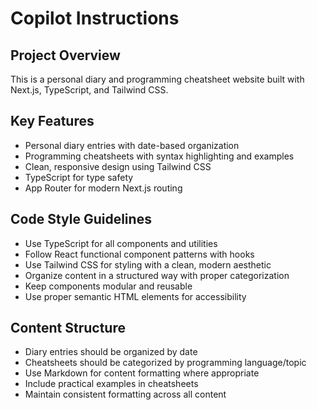 # Copilot Instructions

<!-- Use this file to provide workspace-specific custom instructions to Copilot. For more details, visit https://code.visualstudio.com/docs/copilot/copilot-customization#_use-a-githubcopilotinstructionsmd-file -->

## Project Overview

This is a personal diary and programming cheatsheet website built with Next.js, TypeScript, and Tailwind CSS.

## Key Features

- Personal diary entries with date-based organization
- Programming cheatsheets with syntax highlighting and examples
- Clean, responsive design using Tailwind CSS
- TypeScript for type safety
- App Router for modern Next.js routing

## Code Style Guidelines

- Use TypeScript for all components and utilities
- Follow React functional component patterns with hooks
- Use Tailwind CSS for styling with a clean, modern aesthetic
- Organize content in a structured way with proper categorization
- Keep components modular and reusable
- Use proper semantic HTML elements for accessibility

## Content Structure

- Diary entries should be organized by date
- Cheatsheets should be categorized by programming language/topic
- Use Markdown for content formatting where appropriate
- Include practical examples in cheatsheets
- Maintain consistent formatting across all content
